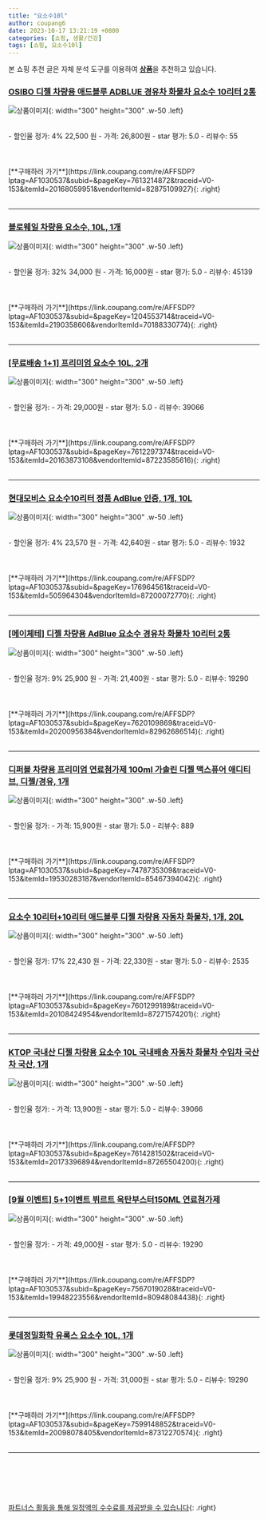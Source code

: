 ```yaml
---
title: "요소수10l"
author: coupang6
date: 2023-10-17 13:21:19 +0800
categories: [쇼핑, 생활/건강]
tags: [쇼핑, 요소수10l]
---
```


본 쇼핑 추천 글은 자체 분석 도구를 이용하여 [**상품**](https://link.coupang.com/a/bao1ui)을 추천하고 있습니다.

### [OSIBO 디젤 차량용 애드블루 ADBLUE 경유차 화물차 요소수 10리터 2통](https://link.coupang.com/re/AFFSDP?lptag=AF1030537&subid=&pageKey=7613214872&traceid=V0-153&itemId=20168059951&vendorItemId=82875109927)

![상품이미지](https://thumbnail8.coupangcdn.com/thumbnails/remote/230x230ex/image/vendor_inventory/53bf/8fdb5314e8358b687669b4ef6fcdba87b9bad31688fc4a20d44a2b92826d.jpg){: width="300" height="300" .w-50 .left}


<br>
- 할인율 정가: 4%  22,500   원
- 가격: 26,800원
- star 평가: 5.0
- 리뷰수: 55
<br>
<br>
<br>
<br>
[**구매하러 가기**](https://link.coupang.com/re/AFFSDP?lptag=AF1030537&subid=&pageKey=7613214872&traceid=V0-153&itemId=20168059951&vendorItemId=82875109927){: .right}
<br>
<br>

---

### [블로웨일 차량용 요소수, 10L, 1개](https://link.coupang.com/re/AFFSDP?lptag=AF1030537&subid=&pageKey=1204553714&traceid=V0-153&itemId=2190358606&vendorItemId=70188330774)

![상품이미지](https://thumbnail10.coupangcdn.com/thumbnails/remote/230x230ex/image/retail/images/2980984922546415-d619fae0-2bdb-4af0-bfa7-d5402eb767f1.jpg){: width="300" height="300" .w-50 .left}


<br>
- 할인율 정가: 32%  34,000   원
- 가격: 16,000원
- star 평가: 5.0
- 리뷰수: 45139
<br>
<br>
<br>
<br>
[**구매하러 가기**](https://link.coupang.com/re/AFFSDP?lptag=AF1030537&subid=&pageKey=1204553714&traceid=V0-153&itemId=2190358606&vendorItemId=70188330774){: .right}
<br>
<br>

---

### [[무료배송 1+1] 프리미엄 요소수 10L, 2개](https://link.coupang.com/re/AFFSDP?lptag=AF1030537&subid=&pageKey=7612297374&traceid=V0-153&itemId=20163873108&vendorItemId=87223585616)

![상품이미지](https://thumbnail9.coupangcdn.com/thumbnails/remote/230x230ex/image/vendor_inventory/e91a/badf2d24ff1c0b1688a7f46d79af84f7ade01b2920e0c9d97eea1b57df70.jpg){: width="300" height="300" .w-50 .left}


<br>
- 할인율 정가: 
- 가격: 29,000원
- star 평가: 5.0
- 리뷰수: 39066
<br>
<br>
<br>
<br>
[**구매하러 가기**](https://link.coupang.com/re/AFFSDP?lptag=AF1030537&subid=&pageKey=7612297374&traceid=V0-153&itemId=20163873108&vendorItemId=87223585616){: .right}
<br>
<br>

---

### [현대모비스 요소수10리터 정품 AdBlue 인증, 1개, 10L](https://link.coupang.com/re/AFFSDP?lptag=AF1030537&subid=&pageKey=176964561&traceid=V0-153&itemId=505964304&vendorItemId=87200072770)

![상품이미지](https://thumbnail7.coupangcdn.com/thumbnails/remote/230x230ex/image/vendor_inventory/567c/9bca9390b6e7088bc652a686c2e05372f9e82ee11451a221f052b8de99cb.jpg){: width="300" height="300" .w-50 .left}


<br>
- 할인율 정가: 4%  23,570   원
- 가격: 42,640원
- star 평가: 5.0
- 리뷰수: 1932
<br>
<br>
<br>
<br>
[**구매하러 가기**](https://link.coupang.com/re/AFFSDP?lptag=AF1030537&subid=&pageKey=176964561&traceid=V0-153&itemId=505964304&vendorItemId=87200072770){: .right}
<br>
<br>

---

### [[메이체테] 디젤 차량용 AdBlue 요소수 경유차 화물차 10리터 2통](https://link.coupang.com/re/AFFSDP?lptag=AF1030537&subid=&pageKey=7620109869&traceid=V0-153&itemId=20200956384&vendorItemId=82962686514)

![상품이미지](https://thumbnail9.coupangcdn.com/thumbnails/remote/230x230ex/image/vendor_inventory/9483/fd7ecd0fe83229839cd10d538cbb67a025d3b0c57bfe9daf65b0519eaec2.jpg){: width="300" height="300" .w-50 .left}


<br>
- 할인율 정가: 9%  25,900   원
- 가격: 21,400원
- star 평가: 5.0
- 리뷰수: 19290
<br>
<br>
<br>
<br>
[**구매하러 가기**](https://link.coupang.com/re/AFFSDP?lptag=AF1030537&subid=&pageKey=7620109869&traceid=V0-153&itemId=20200956384&vendorItemId=82962686514){: .right}
<br>
<br>

---

### [디퍼블 차량용 프리미엄 연료첨가제 100ml 가솔린 디젤 맥스퓨어 애디티브, 디젤/경유, 1개](https://link.coupang.com/re/AFFSDP?lptag=AF1030537&subid=&pageKey=7478735309&traceid=V0-153&itemId=19530283187&vendorItemId=85467394042)

![상품이미지](https://thumbnail7.coupangcdn.com/thumbnails/remote/230x230ex/image/vendor_inventory/98a9/ef8fcec1fa185ffc4e187033d20633a7f9e8d4931d630745beeb9f29649f.jpg){: width="300" height="300" .w-50 .left}


<br>
- 할인율 정가: 
- 가격: 15,900원
- star 평가: 5.0
- 리뷰수: 889
<br>
<br>
<br>
<br>
[**구매하러 가기**](https://link.coupang.com/re/AFFSDP?lptag=AF1030537&subid=&pageKey=7478735309&traceid=V0-153&itemId=19530283187&vendorItemId=85467394042){: .right}
<br>
<br>

---

### [요소수 10리터+10리터 애드블루 디젤 차량용 자동차 화물차, 1개, 20L](https://link.coupang.com/re/AFFSDP?lptag=AF1030537&subid=&pageKey=7601299189&traceid=V0-153&itemId=20108424954&vendorItemId=87271574201)

![상품이미지](https://thumbnail6.coupangcdn.com/thumbnails/remote/230x230ex/image/vendor_inventory/ed04/9d8f65d258320db9596736731c50ddd3da8c5a174316fef08ad38499efa8.jpg){: width="300" height="300" .w-50 .left}


<br>
- 할인율 정가: 17%  22,430   원
- 가격: 22,330원
- star 평가: 5.0
- 리뷰수: 2535
<br>
<br>
<br>
<br>
[**구매하러 가기**](https://link.coupang.com/re/AFFSDP?lptag=AF1030537&subid=&pageKey=7601299189&traceid=V0-153&itemId=20108424954&vendorItemId=87271574201){: .right}
<br>
<br>

---

### [KTOP 국내산 디젤 차량용 요소수 10L 국내배송 자동차 화물차 수입차 국산차 국산, 1개](https://link.coupang.com/re/AFFSDP?lptag=AF1030537&subid=&pageKey=7614281502&traceid=V0-153&itemId=20173396894&vendorItemId=87265504200)

![상품이미지](https://thumbnail6.coupangcdn.com/thumbnails/remote/230x230ex/image/vendor_inventory/c0c2/3dc9fe9157cfc27d268c97728018057734da010a07580a84b56eef2c4cc7.jpg){: width="300" height="300" .w-50 .left}


<br>
- 할인율 정가: 
- 가격: 13,900원
- star 평가: 5.0
- 리뷰수: 39066
<br>
<br>
<br>
<br>
[**구매하러 가기**](https://link.coupang.com/re/AFFSDP?lptag=AF1030537&subid=&pageKey=7614281502&traceid=V0-153&itemId=20173396894&vendorItemId=87265504200){: .right}
<br>
<br>

---

### [[9월 이벤트] 5+1이벤트 뷔르트 옥탄부스터150ML 연료첨가제](https://link.coupang.com/re/AFFSDP?lptag=AF1030537&subid=&pageKey=7567019028&traceid=V0-153&itemId=19948223556&vendorItemId=80948084438)

![상품이미지](https://thumbnail7.coupangcdn.com/thumbnails/remote/230x230ex/image/vendor_inventory/fc02/efae68fc11f3a75631a07d1f0426cbfc4b0c3c46cbfe833bfcf6d698c992.png){: width="300" height="300" .w-50 .left}


<br>
- 할인율 정가: 
- 가격: 49,000원
- star 평가: 5.0
- 리뷰수: 19290
<br>
<br>
<br>
<br>
[**구매하러 가기**](https://link.coupang.com/re/AFFSDP?lptag=AF1030537&subid=&pageKey=7567019028&traceid=V0-153&itemId=19948223556&vendorItemId=80948084438){: .right}
<br>
<br>

---

### [롯데정밀화학 유록스 요소수 10L, 1개](https://link.coupang.com/re/AFFSDP?lptag=AF1030537&subid=&pageKey=7599148852&traceid=V0-153&itemId=20098078405&vendorItemId=87312270574)

![상품이미지](https://thumbnail8.coupangcdn.com/thumbnails/remote/230x230ex/image/vendor_inventory/bdf6/def6e90635b0a1d1f7ea296d20a0ec82e835b293069de61ea67c727c7262.png){: width="300" height="300" .w-50 .left}


<br>
- 할인율 정가: 9%  25,900   원
- 가격: 31,000원
- star 평가: 5.0
- 리뷰수: 19290
<br>
<br>
<br>
<br>
[**구매하러 가기**](https://link.coupang.com/re/AFFSDP?lptag=AF1030537&subid=&pageKey=7599148852&traceid=V0-153&itemId=20098078405&vendorItemId=87312270574){: .right}
<br>
<br>

---
<br><br><br><br><br> [파트너스 활동을 통해 일정액의 수수료를 제공받을 수 있습니다](https://link.coupang.com/a/bao1ui){: .right}